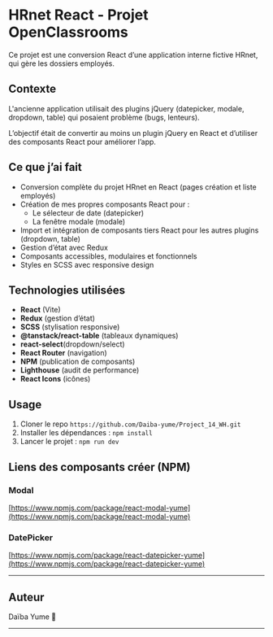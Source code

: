 # HRnet React - Projet OpenClassrooms

Ce projet est une conversion React d’une application interne fictive HRnet, qui gère les dossiers employés.

## Contexte

L'ancienne application utilisait des plugins jQuery (datepicker, modale, dropdown, table) qui posaient problème (bugs, lenteurs).

L’objectif était de convertir au moins un plugin jQuery en React et d’utiliser des composants React pour améliorer l’app.

## Ce que j’ai fait

- Conversion complète du projet HRnet en React (pages création et liste employés)
- Création de mes propres composants React pour :
  - Le sélecteur de date (datepicker)
  - La fenêtre modale (modale)
- Import et intégration de composants tiers React pour les autres plugins (dropdown, table)
- Gestion d’état avec Redux
- Composants accessibles, modulaires et fonctionnels
- Styles en SCSS avec responsive design

## Technologies utilisées

- **React** (Vite)
- **Redux** (gestion d’état)
- **SCSS** (stylisation responsive)
- **@tanstack/react-table** (tableaux dynamiques)
- **react-select**(dropdown/select)
- **React Router** (navigation)
- **NPM** (publication de composants)
- **Lighthouse** (audit de performance)
- **React Icons** (icônes)

## Usage

1. Cloner le repo `https://github.com/Daiba-yume/Project_14_WH.git`
2. Installer les dépendances : `npm install`
3. Lancer le projet : `npm run dev`

## Liens des composants créer (NPM)

### Modal

[https://www.npmjs.com/package/react-modal-yume](https://www.npmjs.com/package/react-modal-yume)

### DatePicker

[https://www.npmjs.com/package/react-datepicker-yume](https://www.npmjs.com/package/react-datepicker-yume)

---

## Auteur

Daïba Yume :purple_heart:

---
